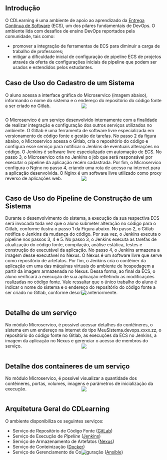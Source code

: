 ## Introdução 

O CDLearning é uma ambiente de apoio ao aprendizado da [Entrega Contínua de Software](https://pt.wikipedia.org/wiki/Entrega_cont%C3%ADnua) (ECS), um dos pilares fundamentais de DevOps. O ambiente lida com desafios de ensino DevOps reportados pela comunidade,  tais  como:  

- promover  a  integração  de  ferramentas  de  ECS  para  diminuir  a carga de trabalho de professores;
- mitigar a dificuldade inicial de configuração de pipeline ECS de projetos através da oferta de configurações iniciais de pipeline que podem ser usados e estendidos pelos estudantes.

## Caso de Uso do Cadastro de um Sistema

O aluno acessa a interface gráfica do Microservico (imagem abaixo), informando o nome do sistema e o endereço do repositório do código fonte a ser criado no Gitlab.

<p align="center">
  <img style="margin: -30px;" src="{{site.url}}/images/adicionarServico.png" />
</p>

O Microservico é um serviço desenvolvido internamente com a finalidade de realizar integração e configuração dos outros serviços utilizados no ambiente. O Gitlab é uma ferramenta de software livre especializada em versionamento de código fonte e gestão de tarefas. No passo 2 da figura abaixo, o Microservico acessa o Gitlab, cria o repositório do código e configura esse serviço para notificar o Jenkins de eventuais alterações no código. O Jenkins é software livre especializado em automação de ECS. No passo 3, o Microservico cria no Jenkins o job que será responsável por executar o pipeline da aplicação recém cadastrada. Por fim, o Microservico configura o Nginx no passo 4, criando uma rota de acesso na internet para a aplicação desenvolvida. O Nginx é um software livre utilizado como proxy reverso de aplicações web.

<p align="center">
  <img style="margin: -30px;" src="{{site.url}}/images/cdlearning_pipeline_cadastro.png" />
</p>

## Caso de Uso do Pipeline de Construção de um Sistema

Durante o desenvolvimento do sistema, a execução da sua respectiva ECS será invocada toda vez que o aluno submeter alteração no código para o Gitlab, conforme ilustra o passo 1 da Figura abaixo. No passo 2, o Gitlab notifica o Jenkins da mudança do código. Por sua vez, o Jenkins executa o pipeline nos passos 3, 4 e 5. No passo 3, o Jenkins executa as tarefas de atualização do código fonte, compilação, análise estática, testes e construção do executável da aplicação. No passo 4, o Jenkins armazena a imagem desse executável no Nexus. O Nexus é um software livre que serve como repositório de artefatos. Por fim, o Jenkins cria o contêiner da aplicação em uma das máquinas virtuais do ambiente de hospedagem a partir da imagem armazenada no Nexus. Dessa forma, ao final da ECS, o aluno verificará a execução de sua aplicação refletindo as modificações realizadas no código fonte. Vale ressaltar que o único trabalho do aluno é indicar o nome do sistema e o endereço do repositório do código fonte a ser criado no Gitlab, conforme descrito anteriormente.

<p align="center">
  <img style="margin: -30px;" src="{{site.url}}/images/cdlearning_pipeline.png" />
</p>

## Detalhe de um serviço

No módulo Microservico, é possível acessar detalhes do contêineres, o sistema em um endereço na internet do tipo MeuSistema.devops.xxxx.zz, o repositório do código fonte no Gitlab, as execuções da ECS no Jenkins, a imagem da aplicação no Nexus e gerenciar o acesso de membros do serviço.

<p align="center">
  <img style="margin: -30px;" src="{{site.url}}/images/detalheServico.png" />
</p>

## Detalhe dos containeres de um serviço

No módulo Microservico, é possível visualizar a quantidade dos contêineres, portas, volumes, imagens e parâmetros de inicialização da execução.

<p align="center">
  <img style="margin: -30px;" src="{{site.url}}/images/detalheContaineres.png" />
</p>

## Arquitetura Geral do CDLearning

O ambiente disponibiliza os seguintes serviços:

- Serviço de Repositório de Código Fonte ([GitLab](https://about.gitlab.com/))
- Serviço de Execução de _Pipeline_ ([Jenkins](https://www.jenkins.io/))
- Serviço de Armazenamento de Artefatos ([Nexus](https://www.sonatype.com/))
- Serviço de Conteinização ([Docker](https://www.docker.com/))
- Serviço de Gerenciamento de Configuração ([Ansible](https://www.ansible.com/))

<p align="center">
  <img style="margin: -30px;" src="{{site.url}}/images/arquiteturaDevOps.png" />
</p>
